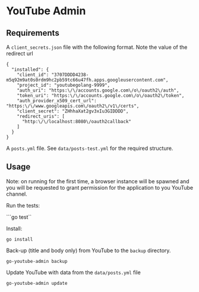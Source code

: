 YouTube Admin
=============





Requirements
------------

A ```client_secrets.json``` file with the following format. Note the value of the redirect url

```
{
  "installed": {
    "client_id": "3707DDDD4238-m5q92m9at0s0rdm9hc2pb59tc66u47fh.apps.googleusercontent.com",
    "project_id": "youtubegolang-9999",
    "auth_uri": "https:\/\/accounts.google.com\/o\/oauth2\/auth",
    "token_uri": "https:\/\/accounts.google.com\/o\/oauth2\/token",
    "auth_provider_x509_cert_url": "https:\/\/www.googleapis.com\/oauth2\/v1\/certs",
    "client_secret": "ZHhhaXat2gv3xIu3GIDDDD",
    "redirect_uris": [
      "http:\/\/localhost:8080\/oauth2callback"
    ]
  }
}
```

A ```posts.yml``` file. See ```data/posts-test.yml``` for the required structure.






Usage
-----

Note: on running for the first time, a browser instance will be spawned and you 
will be requested to grant permission for the application to you YouTube channel.

Run the tests:

```go test``

Install:

```go install```

Back-up (title and body only) from YouTube to the ```backup``` directory.

```go-youtube-admin backup```

Update YouTube with data from the ```data/posts.yml``` file

```go-youtube-admin update```
